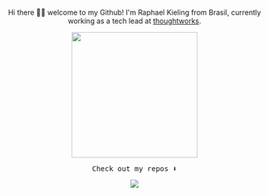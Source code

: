 
<p align="center" >
Hi there 👋🏾 welcome to my Github! I'm Raphael Kieling from Brasil, currently working as a tech lead at <a href="https://www.thoughtworks.com/">thoughtworks</a>.
</p>


<p align="center">
  <img width="250" src="https://media.giphy.com/media/2sgfR9c3gAUoqvVKYC/giphy.gif">
</p>

<p align="center">
  <samp>
    Check out my repos ⬇️
  </samp>
</p>

<p align="center">
 <img src="https://visitor-badge.glitch.me/badge?page_id=raphael.kieling"/>
</p>
